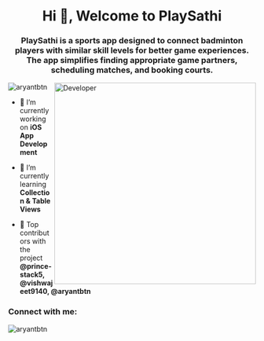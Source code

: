 <h1 align="center">Hi 👋, Welcome to PlaySathi</h1>
<h3 align="center">PlaySathi is a sports app designed to connect badminton players with similar skill levels for better game experiences. The app simplifies finding appropriate game partners, scheduling matches, and booking courts.</h3>
<img align="right" alt="Developer" width="410" src="https://www.thoughtwin.com/assets/img/ios-top.gif">
<p align="left"> <img src="https://komarev.com/ghpvc/?username=aryantbtn&label=Profile%20views&color=0e75b6&style=flat" alt="aryantbtn" /> </p>

- 🔭 I’m currently working on **iOS App Development**

- 🌱 I’m currently learning **Collection & Table Views**

- 👯 Top contributors with the project **@prince-stack5, @vishwajeet9140, @aryantbtn**

<h3 align="left">Connect with me:</h3>
<p align="left">
</p>

<p><img align="left" src="https://github-readme-stats.vercel.app/api/top-langs?username=aryantbtn&show_icons=true&locale=en&layout=compact" alt="aryantbtn" /></p>
